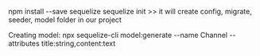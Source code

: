 
npm install --save sequelize
sequelize init >> it will create config, migrate, seeder, model folder in our project

Creating model:
npx sequelize-cli model:generate --name Channel --attributes title:string,content:text
